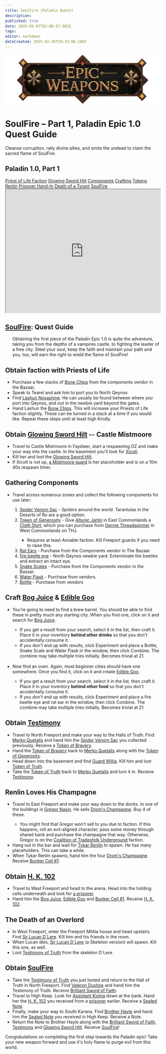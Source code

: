 ```yaml
---
title: SoulFire (Paladin Quest)
description: 
published: true
date: 2025-05-07T02:08:57.683Z
tags: 
editor: markdown
dateCreated: 2025-02-26T19:33:08.188Z
---
```


<!-- ───────────── Paladin Epic 1.0, Part 1 – SoulFire ───────────── -->
<div class="page-container">

  <!-- Header ------------------------------------------------------- -->
  <div class="hero-card">
    <img src="/epicweapons.webp" alt="Epic Enchanter Weapons Banner" class="hero-img">
    <h1 class="hero-title">SoulFire – Part 1, Paladin Epic 1.0 Quest Guide</h1>
    <p class="hero-sub">Cleanse corruption, rally divine allies, and smite the undead to claim the sacred flame of SoulFire.</p>
  </div>

  <!-- Original top-level heading kept intact ----------------------- -->
  <h2 id="top" class="quest-card">Paladin 1.0, Part 1</h2>

  <!-- Quick-Nav ---------------------------------------------------- -->
  <nav class="toc-nav">
    <a href="#faction">Priest of Life Faction</a>
    <a href="#hilt">Glowing Sword Hilt</a>
    <a href="#components">Components</a>
    <a href="#crafting">Crafting</a>
    <a href="#tokens">Tokens</a>
    <a href="#renlin">Renlin</a>
    <a href="#prisoner">Prisoner Hand-In</a>
    <a href="#lucan">Death of a Tyrant</a>
    <a href="#legwork">SoulFire</a>
  </nav>

  <!-- Item Preview ------------------------------------------------- -->
  <iframe src="https://eqdb.net/item/detail/5504" width="100%" height="400"></iframe>

  <!-- Entire original content starts here ------------------------- -->

  <div class="quest-card" id="intro">
<h2><a href="https://eqdb.net/item/detail/5504">SoulFire</a>: Quest Guide</h2>
<ul>
Obtaining the first piece of the Paladin Epic 1.0 is quite the adventure, taking you from the depths of a vampires castle, to fighting the leader of a free city. Steel your soul, keep the faith and maintain your path and you, too, will earn the right to wield the flame of SoulFire!
</ul>
  </div>

<!-- ────────── Priest of Life Faction ────────── -->
<div class="quest-card" id="faction">
<h2>Obtain faction with Priests of Life</h2>
<ul>
<li> Purchase a few stacks of <a href="https://eqdb.net/item/detail/13073">Bone Chips</a> from the components vendor in the Bazaar.</li>
<li> Speak to Tearel and ask him to port you to North Qeynos</li>
<li> Find <a href="https://eqdb.net/npc/detail/2032">Lashun Novashine</a>. He can usually be found between where you port into Qeynos, and out in the newbie yard beyond the gates. </li>
<li> Hand Lashun the <a href="https://eqdb.net/item/detail/13073">Bone Chips</a>. This will increase your Priests of Life faction slightly. These can be turned in a stack at a time if you would like. Repeat these steps until at least high Kindly.</li>
</ul>
</div>

<!-- ────────── Glowing Sword Hilt ────────── -->
<div class="quest-card" id="hilt">
<h2>Obtain <a href="https://eqdb.net/item/detail/12197">Glowing Sword Hilt</a> -- Castle Mistmoore</h2>
<ul>
  <li>Travel to Castle Mistmoore in Faydwer, start a respawning DZ and make your way into the castle. In the basement you'll look for <a href="https://eqdb.net/npc/detail/59152">Xicotl</a>.</li>
  <li>Kill her and loot the <a href="https://eqdb.net/item/detail/12197">Glowing Sword Hilt</a>.</li>
  <li> If Xicotl is not up, <a href="https://eqdb.net/npc/detail/59017">a Mistmoore guard</a> is her placeholder and is on a 10m 40s respawn timer.</li>
</ul>
</div>

<!-- ────────── Gathering Up Components ────────── -->
<div class="quest-card" id="components">
<h2>Gathering Components</h2>
<ul>
  <li>Travel across numerous zones and collect the following components for use later:</li>
<ol>
  <li><a href="https://eqdb.net/item/detail/14018">Spider Venom Sac</a> - Spiders around the world. Tarantulas in the Deserts of Ro are a good option.</li>
  <li><a href="https://eqdb.net/item/detail/13865">Token of Generosity</a> - Give <a href="https://eqdb.net/npc/detail/22069">Altunic Jartin</a> in East Commonlands a <a href="https://eqdb.net/item/detail/1004">Cloth Shirt</a>, which you can purchase from <a href="https://eqdb.net/npc/detail/22099">Germe Threadspinner</a> in West Commonlands on THJ.</li><ul><li>Requires at least Amiable faction. Kill Freeport guards if you need to raise this.</li></ul>
  <li><a href="https://eqdb.net/item/detail/13072">Rat Ears</a> - Purchase from the Components vendor in The Bazaar.</li>
  <li><a href="https://eqdb.net/item/detail/10307">fire beetle eye</a> - North Qeynos newbie yard. Exterminate the beetles and extract an intact eye.</li>
  <li><a href="https://eqdb.net/item/detail/13070">Snake Scales</a> - Purchase from the Components vendor in the Bazaar.</li>
  <li><a href="https://eqdb.net/item/detail/13006">Water Flask</a> - Purchase from vendors.</li>
  <li><a href="https://eqdb.net/item/detail/16598">Bottle</a> - Purchase from vendors</li>
  </ol>
</ul>
</div>

<!-- ────────── Crafting ────────── -->
<div class="quest-card" id="crafting">
<h2>Craft <a href="https://eqdb.net/tradeskill/detail/7597">Bog Juice</a> & <a href="https://eqdb.net/tradeskill/detail/1858">Edible Goo</a></h2>
<ul>
  <li>You're going to need to find a brew barrel. You should be able to find these in pretty much any starting city. When you find one, click on it and search for <a href="https://eqdb.net/item/detail/16581">Bog Juice</a>.</li>
  <ul>
    <li>If you get a result from your search, select it in the list, then craft it. Place it in your inventory <b>behind other drinks</b> so that you don't accidentally consume it.</li>
    <li>If you don't end up with results, click Experiment and place a Bottle, Snake Scale and Water Flask in the window, then click Combine. The combine may take multiple tries initially. Becomes trivial at 21.</li>
  </ul>
  <br>
  <li>Now find an oven. Again, most beginner cities should have one somewhere. Once you find it, click on it and create <a href="https://eqdb.net/item/detail/13498">Edible Goo</a>.</li>
  <ul>
    <li>If you get a result from your search, select it in the list, then craft it. Place it in your inventory <b>behind other food</b> so that you don't accidentally consume it.</li>
    <li>If you don't end up with results, click Experiment and place a fire beetle eye and rat ear in the window, then click Combine. The combine may take multiple tries initially. Becomes trivial at 21.</li>
  </ul>
</ul>
</div>

<!-- ────────── Tokens ────────── -->
<div class="quest-card" id="tokens">
<h2>Obtain <a href="https://eqdb.net/item/detail/18828">Testimony</a></h2>
<ul>
  <li>Travel to North Freeport and make your way to the Halls of Truth. Find <a href="https://eqdb.net/npc/detail/8044">Merko Quetalis</a> and hand him the <a href="https://eqdb.net/item/detail/14018">Spider Venom Sac</a> you collected previously. Receive a <a href="https://eqdb.net/item/detail/12144">Token of Bravery</a>.</li>
  <li>Hand the <a href="https://eqdb.net/item/detail/12144">Token of Bravery</a> back to <a href="https://eqdb.net/npc/detail/8044">Merko Quetalis</a> along with the <a href="https://eqdb.net/item/detail/13865">Token of Generosity</a>.</li>
  <li>Head down into the basement and find <a href="https://eqdb.net/npc/detail/8110">Guard Willia</a>. Kill him and loot <a href="https://eqdb.net/item/detail/13866">Token of Truth</a>.</li>
  <li>Take the <a href="https://eqdb.net/item/detail/13866">Token of Truth</a> back to <a href="https://eqdb.net/npc/detail/8044">Merko Quetalis</a> and turn it in. Receive <a href="https://eqdb.net/item/detail/18828">Testimony</a>.</li>
</ul>
</div>

<!-- ────────── Renlin's a Drunk ────────── -->
<div class="quest-card" id="renlin">
<h2>Renlin Loves His Champagne</h2>
<ul>
  <li>Travel to East Freeport and make your way down to the docks. In one of the buildings is <a href="https://eqdb.net/npc/detail/10064">Gregor Nasin</a>. He sells <a href="https://eqdb.net/item/detail/13829">Drom's Champagne</a>. Buy 4 of these.</li>
  <ul>
    <li>You might find that Gregor won't sell to you due to faction. If this happens, roll an evil-aligned character, pass some money through shared bank and purchase the champagne that way. Otherwise, Gregor is on the <a href="https://eqdb.net/faction/detail/336">Coalition of Tradesfolk Underground</a> faction.</li>
  </ul>
  <li>Hang out in the bar and wait for <a href="https://eqdb.net/npc/detail/10157">Tykar Renlin</a> to spawn. He has many placeholders. This can take a while.</li>
  <li>When Tykar Renlin spawns, hand him the four <a href="https://eqdb.net/item/detail/13829">Drom's Champagne</a>. Receive <a href="https://eqdb.net/item/detail/12196">Bunker Cell #1</a>.</li>
</ul>
</div>

<!-- ────────── Prisoner's Key ────────── -->
<div class="quest-card" id="prisoner">
<h2>Obtain <a href="https://eqdb.net/item/detail/12143">H. K. 102</a></h2>
<ul>
  <li>Travel to West Freeport and head to the arena. Head into the holding cells underneath and look for <a href="https://eqdb.net/npc/detail/9035">a prisoner</a>.</li>
  <li>Hand him the <a href="https://eqdb.net/item/detail/16581">Bog Juice</a>, <a href="https://eqdb.net/item/detail/13498">Edible Goo</a> and <a href="https://eqdb.net/item/detail/12196">Bunker Cell #1</a>. Receive <a href="https://eqdb.net/item/detail/12143">H. K. 102</a>.</li>
</ul>
</div>

<!-- ────────── Death to the Overlord ────────── -->
<div class="quest-card" id="lucan">
<h2>The Death of an Overlord</h2>
<ul>
  <li>In West Freeport, enter the Freeport Militia house and head upstairs. Find <a href="https://eqdb.net/npc/detail/9018">Sir Lucan D`Lere</a>. Kill him and his friends in the room.</li>
  <li>When Lucan dies, <a href="https://eqdb.net/npc/detail/9147">Sir Lucan D`Lere</a> (a Skeleton version) will spawn. Kill this one, as well.</li>
  <li>Loot <a href="https://eqdb.net/item/detail/18827">Testimony of Truth</a> from the skeleton D`Lere.</li>
</ul>
</div>

<!-- ────────── Legwork & Turn-In ────────── -->
<div class="quest-card final" id="legwork">
<h2>Obtain <a href="https://eqdb.net/item/detail/5504">SoulFire</a></h2>
<ul>
  <li>Take the <a href="https://eqdb.net/item/detail/18827">Testimony of Truth</a> you just looted and return to the Hall of Truth in North Freeport. Find <a href="https://eqdb.net/npc/detail/8077">Valeron Dushire</a> and hand him the Testimony of Truth. Receive <a href="https://eqdb.net/item/detail/13947">Brilliant Sword of Faith</a>.</li>
  <li>Travel to High Keep. Look for <a href="https://eqdb.net/npc/detail/6057">Assistant Kiolna</a> down at the bank. Hand her the <a href="https://eqdb.net/item/detail/12143">H. K. 102</a> you received from a <a href="https://eqdb.net/npc/detail/9035">prisoner</a> earlier. Receive a <a href="https://eqdb.net/item/detail/14144">Sealed Note</a>.</li>
  <li>Finally, make your way to South Karana. Find <a href="https://eqdb.net/npc/detail/14173">Brother Hayle</a> and hand him the <a href="https://eqdb.net/item/detail/14144">Sealed Note</a> you received in High Keep. Receive a Note.</li>
  <li>Return the Note to Brother Hayle along with the <a href="https://eqdb.net/item/detail/13947">Brilliant Sword of Faith</a>, <a href="https://eqdb.net/item/detail/18828">Testimony</a> and <a href="https://eqdb.net/item/detail/12197">Glowing Sword Hilt</a>. Receive <a href="https://eqdb.net/item/detail/5504">SoulFire</a>!</li>
</ul>
<p>Congratulations on completing the first step towards the Paladin epic! Take your new weapon forward and use it's holy flame to purge evil from this world.</p>
</div>

</div>
